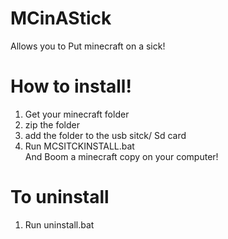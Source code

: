 # MCinAStick
 Allows you to Put minecraft on a sick!<br>


# How to install!
1. Get your minecraft folder<br>
2. zip the folder<br>
3. add the folder to the usb sitck/ Sd card<br>
4. Run MCSITCKINSTALL.bat<br>
And Boom a minecraft copy on your computer!<br>
# To uninstall<br> 
1. Run uninstall.bat<br>

 
